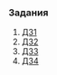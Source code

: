 ### Задания
1. [ДЗ1](https://github.com/kos12345/opt3.5/blob/main/%D0%94%D0%971/README.md)  
2. [ДЗ2](https://github.com/kos12345/opt3.5/blob/main/%D0%94%D0%972/README.md)  
3. [ДЗ3](https://github.com/kos12345/opt3.5/blob/main/%D0%94%D0%973/README.md)
4. [ДЗ4](https://github.com/kos12345/opt3.5/blob/main/%D0%9434/README.md) 
